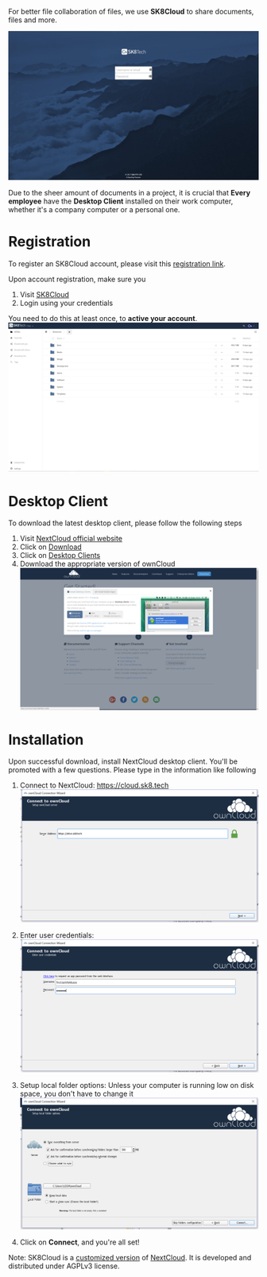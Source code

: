 For better file collaboration of files, we use **SK8Cloud** to share documents, files and more. 

![](/assets/sk8drive.jpg)

Due to the sheer amount of documents in a project, it is crucial that **Every employee** have the **Desktop Client** installed on their work computer, whether it's a company computer or a personal one.

# Registration

To register an SK8Cloud account, please visit this [registration link](https://cloud.sk8.tech/index.php/apps/registration/). 

Upon account registration, make sure you

1. Visit [SK8Cloud](https://cloud.sk8.tech)
1. Login using your credentials

You need to do this at least once, to **active your account**.
![](/assets/sk8drive-intro.jpg)

# Desktop Client

To download the latest desktop client, please follow the following steps

1. Visit [NextCloud official website](https://nextcloud.com/install/)
1. Click on [Download](https://nextcloud.com/install/)
1. Click on [Desktop Clients](https://nextcloud.com/install/#install-clients)
1. Download the appropriate version of ownCloud
![](/assets/sk8drive0.png)

# Installation

Upon successful download, install NextCloud desktop client. You'll be promoted with a few questions. Please type in the information like following

1. Connect to NextCloud: 
https://cloud.sk8.tech
![](/assets/sk8drive1.png)

1. Enter user credentials:
![](/assets/sk8drive2.png)

1. Setup local folder options:
Unless your computer is running low on disk space, you don't have to change it
![](/assets/sk8drive3.png)

1. Click on **Connect**, and you're all set!

Note: SK8Cloud is a [customized version](https://github.com/SK8-PTY-LTD/SK8Tech_ownCloud) of [NextCloud](https://nextcloud.com). It is developed and distributed under AGPLv3 license.

